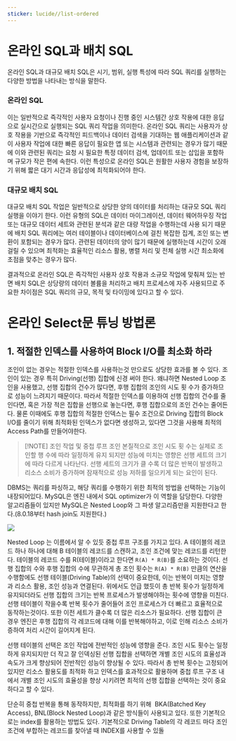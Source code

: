 ```yaml
---
sticker: lucide//list-ordered
---
```

# 온라인 SQL과 배치 SQL

온라인 SQL과 대규모 배치 SQL은 시기, 범위, 실행 특성에 따라 SQL 쿼리를 실행하는 다양한 방법을 나타내는 방식을 말한다.

### 온라인 SQL

이는 일반적으로 즉각적인 사용자 요청이나 진행 중인 시스템간 상호 작용에 대한 응답으로 실시간으로 실행되는 SQL 쿼리 작업을 의미한다.
온라인 SQL 쿼리는 사용자가 상호 작용을 기반으로 즉각적인 피드백이나 데이터 검색을 기대하는 웹 애플리케이션과 같이 사용자 작업에 대한 빠른 응답이 필요한 앱 또는 시스템과 관련되는 경우가 많기 때문에 이와 관련된 쿼리는 요청 시 필요한 특정 데이터 검색, 업데이트 또는 삽입을 포함하며 규모가 작은 편에 속한다. 이런 특성으로 온라인 SQL은 원활한 사용자 경험을 보장하기 위해 짧은 대기 시간과 응답성에 최적화되어야 한다.

### 대규모 배치 SQL

대규모 배치 SQL 작업은 일반적으로 상당한 양의 데이터를 처리하는 대규모 SQL 쿼리 실행을 이야기 한다.
이런 유형의 SQL은 데이터 마이그레이션, 데이터 웨어하우징 작업 또는 대규모 데이터 세트와 관련된 분석과 같은 대량 작업을 수행하는데 사용 되기 때문에
배치 SQL 쿼리에는 여러 테이블이나 데이터베이스에 걸친 복잡한 집계, 조인 또는 변환이 포함되는 경우가 많다. 관련된 데이터의 양이 많기 때문에 실행하는데 시간이 오래 걸릴 수 있으며 최적화는 효율적인 리소스 활용, 병렬 처리 및 전체 실행 시간 최소화에 초점을 맞추는 경우가 많다.

결과적으로 온라인 SQL은 즉각적인 사용자 상호 작용과 소규모 작업에 맞춰져 있는 반면  배치 SQL은 상당량의 데이터 볼륨을 처리하고 배치 프로세스에 자주 사용되므로 주요한 차이점은 SQL 쿼리의 규모, 목적 및 타이밍에 있다고 할 수 있다.

# 온라인 Select문 튜닝 방법론

## 1. 적절한 인덱스를 사용하여 Block I/O를 최소화 하라

조인이 없는 경우는 적절한 인덱스를 사용하는것 만으로도 상당한 효과를 볼 수 있다. 조인이 있는 경우 특히 Driving(선행) 집합에 신경 써야 한다.
왜냐하면 Nested Loop 조인을 사용했고, 선행 집합의 건수가 많다면, 후행 집합의 조인의 시도 횟 수가 증가하므로 성능이 느려지기 때문이다.
따라서 적절한 인덱스를 이용하여 선행 집합의 건수를 줄인다면, 혹은 가장 적은 집합을 선행으로 놓는다면, 후행 집합으로의 조인 건수는 줄어든다.
물론 이때에도 후행 집합의 적절한 인덱스는 필수 조건으로 Driving 집합의 Block I/O를 줄이기 위해 최적화된 인덱스가 없다면 생성하고, 있다면 그것을 사용해 최적의 Access Path를 만들어야한다.

> [!NOTE] 조인 작업 및 중첩 루프 조인
> 본질적으로 조인 시도 횟 수는 실제로 조인할 행 수에 따라 일정하게 유지 되지만 성능에 미치는 영향은 선행 세트의 크기에 따라 다르게 나타난다. 선행 세트의 크기가 클 수록 더 많은 반복이 발생하고 리소스 소비가 증가하며 잠재적으로 성능 저하를 일으키게 되는 요인이 된다.


DBMS는 쿼리를 파싱하고, 해당 쿼리를 수행하기 위한 최적의 방법을 선택하는 기능이 내장되어있다. MySQL은 엔진 내에서 SQL optimizer가 이 역할을 담당한다. 다양한 알고리즘들이 있지만 MySQL은 Nested Loop와 그 파생 알고리즘만을 지원한다고 한다.(8.0.18부터 hash join도 지원한다.) 


![](https://i.imgur.com/0BksjP7.png)

Nested Loop 는 이름에서 알 수 있듯 중첩 루프 구조를 가지고 있다. A 테이블의 레코드 하나 하나에 대해 B 테이블의 레코드를 스캔하고, 조인 조건에 맞는 레코드를 리턴한다. 테이블의 레코드 수를 R(테이블)이라고 한다면 `R(A) * R(B)`를 소요하는 것이다.
선행 집합의 수와 후행 집합의 수에 무관하게 총 조인 횟수는  `R(A) * R(B)` 만큼의 연산을 수행함에도 선행 테이블(Driving Table)의 선택이 중요한데,
이는 반복이 미치는 영향과 리소스 활용, 조인 성능과 연결된다. 위에서도 언급 했듯이 총 반복 횟수가 일정하게 유지되더라도 선행 집합의 크기는 반복 프로세스가 발생해야하는 횟수에 영향을 미친다. 선행 테이블이 작을수록 반복 횟수가 줄어들어 조인 프로세스가 더 빠르고 효율적으로 동작하는것이다.
또한 이전 세트가 클수록 더 많은 리소스가 필요하다. 선행 집합이 큰 경우 엔진은 후행 집합의 각 레코드에 대해 이를 반복해야하고, 이로 인해 리소스 소비가 증하여 처리 시간이 길어지게 된다.

선행 테이블의 선택은 조인 작업에 전반적인 성능에 영향을 준다. 조인 시도 횟수는 일정하게 유지되지만 더 작고 잘 인덱싱된 선행 집합을 선택하면 개별 조인 시도의 효율성과 속도가 크게 향상되어 전반적인 성능이 향상될 수 있다. 따라서 총 반복 횟수는 고정되어 있지만 리소스 활용도를 최적화 하고 인덱스를 효과적으로 활용하며 중첩 루프 구조 내에서 개별 조인 시도의 효율성을 향상 시키려면 최적의 선행 집합을 선택하는 것이 중요하다고 할 수 있다.

단순히 중첩 반복을 통해 동작하지만, 최적화를 하기 위해  BKA(Batched Key Access), BNL(Block Nested Loop)과 같은 방식들이 사용되고 있다. 또한 기본적으로는 index를 활용하는 방법도 있다. 기본적으로 Driving Table의 각 레코드 마다 조인 조건에 부합하는 레코드를 찾아낼 때 INDEX를 사용할 수 있돌